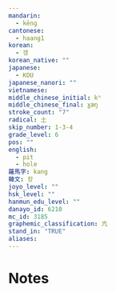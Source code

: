```yaml
---
mandarin:
  - kēng
cantonese:
  - haang1
korean:
  - 갱
korean_native: ""
japanese:
  - KOU
japanese_nanori: ""
vietnamese:
middle_chinese_initial: kʰ
middle_chinese_final: ɣæŋ
stroke_count: "7"
radical: 土
skip_number: 1-3-4
grade_level: 6
pos: ""
english:
  - pit
  - hole
羅馬字: kang
韓文: 캉
joyo_level: ""
hsk_level: ""
hanmun_edu_level: ""
danayo_id: 6210
mc_id: 3185
graphemic_classification: 亢
stand_in: "TRUE"
aliases:
---
```


# Notes
